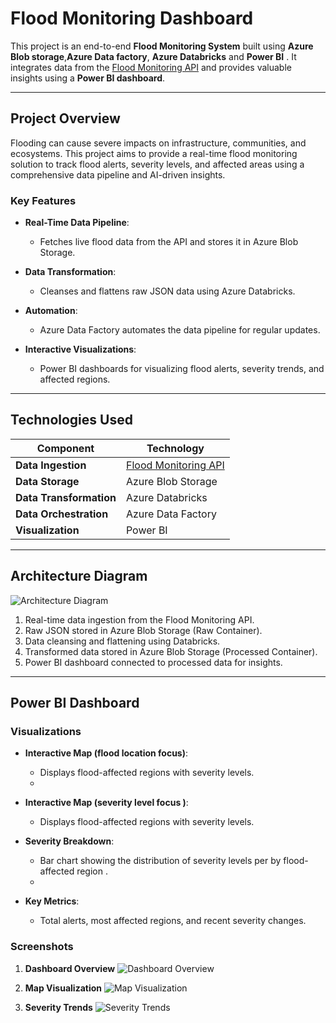 # **Flood Monitoring Dashboard**

This project is an end-to-end **Flood Monitoring System** built using **Azure Blob storage**,**Azure Data factory**, **Azure Databricks** and **Power BI** . It integrates data from the [Flood Monitoring API](https://environment.data.gov.uk/flood-monitoring/doc/reference) and provides valuable insights using a **Power BI dashboard**.

---

## **Project Overview**

Flooding can cause severe impacts on infrastructure, communities, and ecosystems. This project aims to provide a real-time flood monitoring solution to track flood alerts, severity levels, and affected areas using a comprehensive data pipeline and AI-driven insights.

### **Key Features**
- **Real-Time Data Pipeline**:
  - Fetches live flood data from the API and stores it in Azure Blob Storage.
- **Data Transformation**:
  - Cleanses and flattens raw JSON data using Azure Databricks.
- **Automation**:
  - Azure Data Factory automates the data pipeline for regular updates.
    
- **Interactive Visualizations**:
  - Power BI dashboards for visualizing flood alerts, severity trends, and affected regions.

---

## **Technologies Used**

| **Component**          | **Technology**                                                                 |
|-------------------------|-------------------------------------------------------------------------------|
| **Data Ingestion**      | [Flood Monitoring API](https://environment.data.gov.uk/flood-monitoring/doc/reference) |
| **Data Storage**        | Azure Blob Storage                                                           |
| **Data Transformation** | Azure Databricks                                                             |
| **Data Orchestration**  | Azure Data Factory                                                           |
| **Visualization**       | Power BI                                                                     |


---

## **Architecture Diagram**

![Architecture Diagram](images/flood_monitor_architecture.png)

1. Real-time data ingestion from the Flood Monitoring API.
2. Raw JSON stored in Azure Blob Storage (Raw Container).
3. Data cleansing and flattening using Databricks.
4. Transformed data stored in Azure Blob Storage (Processed Container).
5. Power BI dashboard connected to processed data for insights.

---

## **Power BI Dashboard**

### **Visualizations**
- **Interactive Map (flood location focus)**:
  - Displays flood-affected regions with severity levels.
  - 
- **Interactive Map (severity level focus )**:
  - Displays flood-affected regions with severity levels.

- **Severity Breakdown**:
  - Bar chart showing the distribution of severity levels per by flood-affected region .
  - 
- **Key Metrics**:
  - Total alerts, most affected regions, and recent severity changes.

### **Screenshots**
1. **Dashboard Overview**
   ![Dashboard Overview](images/dashboard_overview.png)

2. **Map Visualization**
   ![Map Visualization](images/map_visualization.png)

3. **Severity Trends**
   ![Severity Trends](images/severity_trends.png)




